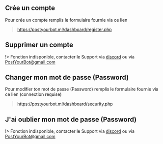 
## Crée un compte

Pour crée un compte remplis le formulaire fournie via ce lien

> https://postyourbot.ml/dashboard/register.php

## Supprimer un compte

!> Fonction indisponible, contacter le Support via [discord](https://discord.io/postyourbot) ou via PostYourBot@gmail.com

## Changer mon mot de passe (Password)

Pour modifier ton mot de passe (Password) remplis le formulaire fournie via ce lien (connection requise)

> https://postyourbot.ml/dashboard/security.php

## J'ai oublier mon mot de passe (Password)

!> Fonction indisponible, contacter le Support via [discord](https://discord.io/postyourbot) ou via PostYourBot@gmail.com